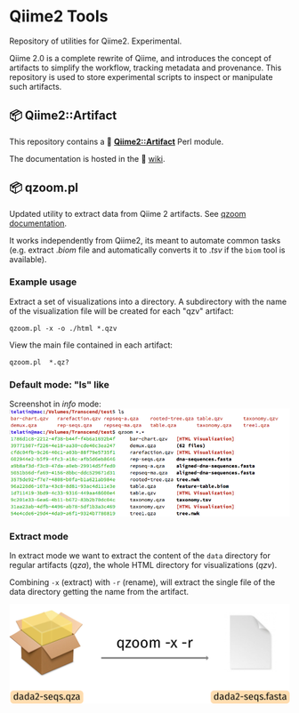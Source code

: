 # Qiime2 Tools
Repository of utilities for Qiime2. Experimental.

Qiime 2.0 is a complete rewrite of Qiime, and introduces the concept of artifacts to simplify the workflow, tracking metadata and provenance. This 
repository is used to store experimental scripts to inspect or manipulate such artifacts.

## :package: Qiime2::Artifact

This repository contains a :closed_book: **[Qiime2::Artifact](https://metacpan.org/pod/Qiime2::Artifact)** Perl module.

The documentation is hosted in the :book: [wiki](https://github.com/telatin/qiime2tools/wiki).

## :package: qzoom.pl
Updated utility to extract data from Qiime 2 artifacts. 
See [qzoom documentation](https://github.com/telatin/qiime2tools/blob/master/notes/qzoom_readme.md).

It works independently from Qiime2, its meant to automate common tasks 
(e.g. extract .*biom* file and automatically converts it to .*tsv* if the `biom` tool is available).  

### Example usage

Extract a set of visualizations into a directory. A subdirectory with the name of the visualization file will be created for each "qzv" artifact:
```
qzoom.pl -x -o ./html *.qzv
```
View the main file contained in each artifact:

```
qzoom.pl  *.qz?
```
### Default mode: "ls" like


Screenshot in *info* mode:
![Screenshot](notes/qzoom.png)

### Extract mode

In extract mode we want to extract the content of the `data` directory for regular artifacts (*qza*), the whole HTML directory for visualizations (*qzv*).

Combining `-x` (extract) with `-r` (rename), will extract the single file of the data directory getting the name from the artifact.

![Extract](notes/extract.png)

